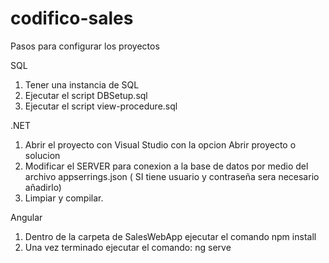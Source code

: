 # codifico-sales

Pasos para configurar los proyectos

SQL
1. Tener una instancia de SQL
2. Ejecutar el script DBSetup.sql
3. Ejecutar el script view-procedure.sql

.NET
1. Abrir el proyecto con Visual Studio con la opcion Abrir proyecto o solucion
2. Modificar el SERVER para conexion a la base de datos por medio del archivo appserrings.json ( SI tiene usuario y contraseña sera necesario añadirlo)
3. Limpiar y compilar.

Angular
1. Dentro de la carpeta de SalesWebApp ejecutar el comando npm install
2. Una vez terminado ejecutar el comando: ng serve